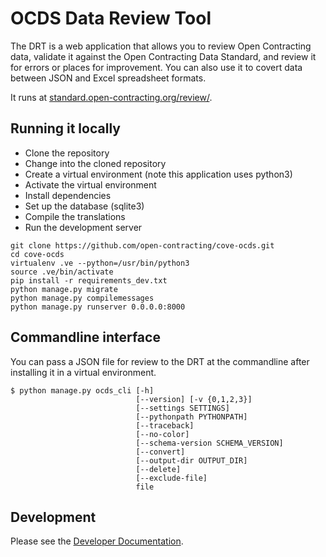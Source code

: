# OCDS Data Review Tool

The DRT is a web application that allows you to review Open Contracting data, validate it against the Open Contracting Data Standard, and review it for errors or places for improvement. You can also use it to covert data between JSON and Excel spreadsheet formats.

It runs at [standard.open-contracting.org/review/](https://standard.open-contracting.org/review/).

## Running it locally

* Clone the repository
* Change into the cloned repository
* Create a virtual environment (note this application uses python3)
* Activate the virtual environment
* Install dependencies
* Set up the database (sqlite3)
* Compile the translations
* Run the development server

```
git clone https://github.com/open-contracting/cove-ocds.git
cd cove-ocds
virtualenv .ve --python=/usr/bin/python3
source .ve/bin/activate
pip install -r requirements_dev.txt
python manage.py migrate
python manage.py compilemessages
python manage.py runserver 0.0.0.0:8000
```

## Commandline interface

You can pass a JSON file for review to the DRT at the commandline after installing it in a virtual environment.

```
$ python manage.py ocds_cli [-h]
                            [--version] [-v {0,1,2,3}]
                            [--settings SETTINGS]
                            [--pythonpath PYTHONPATH]
                            [--traceback]
                            [--no-color]
                            [--schema-version SCHEMA_VERSION]
                            [--convert]
                            [--output-dir OUTPUT_DIR]
                            [--delete]
                            [--exclude-file]
                            file
```

## Development

Please see the [Developer Documentation](#).